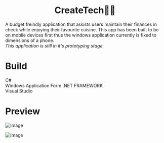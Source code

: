 <h1 align=center>
CreateTech📱😋
</h1>
A budget freindly application that assists users maintain their finances in check while enjoying their favourite cuisine.
This app has been built to be on mobile devices first thus the windows application currently is fixed to dimensions of 
a phone.
<br>
<i>This application is still in it's prototyping stage.</i>

<h1>Build</h1>
C# <br>
Windows Application Form .NET FRAMEWORK <br>
Visual Studio 

<h1>Preview</h1>

![image](https://github.com/user-attachments/assets/5409de76-40f6-4632-b39e-c07f0a8feb23)

![image](https://github.com/user-attachments/assets/7bdf8127-e5be-47da-9694-f553791c4de8)

